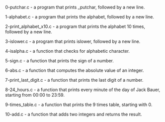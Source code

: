 0-putchar.c - a program that prints _putchar, followed by a new line.

1-alphabet.c - a program that prints the alphabet, followed by a new line.

2-print_alphabet_x10.c - a program that prints the alphabet 10 times, followed by a new line.

3-islower.c - a program that prints islower, followed by a new line.

4-isalpha.c -  a function that checks for alphabetic character.

5-sign.c -  a function that prints the sign of a number.

6-abs.c - a function that computes the absolute value of an integer.

7-print_last_digit.c - a function that prints the last digit of a number.

8-24_hours.c - a function that prints every minute of the day of Jack Bauer, starting from 00:00 to 23:59.

9-times_table.c - a function that prints the 9 times table, starting with 0.

10-add.c - a function that adds two integers and returns the result.